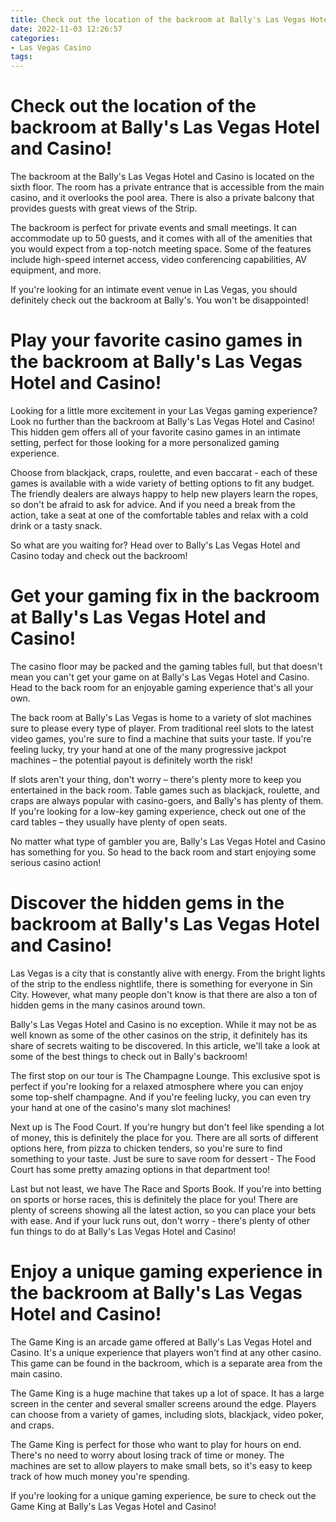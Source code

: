 ```yaml
---
title: Check out the location of the backroom at Bally's Las Vegas Hotel and Casino!
date: 2022-11-03 12:26:57
categories:
- Las Vegas Casino
tags:
---
```



#  Check out the location of the backroom at Bally's Las Vegas Hotel and Casino!

The backroom at the Bally's Las Vegas Hotel and Casino is located on the sixth floor. The room has a private entrance that is accessible from the main casino, and it overlooks the pool area. There is also a private balcony that provides guests with great views of the Strip.

The backroom is perfect for private events and small meetings. It can accommodate up to 50 guests, and it comes with all of the amenities that you would expect from a top-notch meeting space. Some of the features include high-speed internet access, video conferencing capabilities, AV equipment, and more.

If you're looking for an intimate event venue in Las Vegas, you should definitely check out the backroom at Bally's. You won't be disappointed!

#  Play your favorite casino games in the backroom at Bally's Las Vegas Hotel and Casino!

Looking for a little more excitement in your Las Vegas gaming experience? Look no further than the backroom at Bally's Las Vegas Hotel and Casino! This hidden gem offers all of your favorite casino games in an intimate setting, perfect for those looking for a more personalized gaming experience.

Choose from blackjack, craps, roulette, and even baccarat - each of these games is available with a wide variety of betting options to fit any budget. The friendly dealers are always happy to help new players learn the ropes, so don't be afraid to ask for advice. And if you need a break from the action, take a seat at one of the comfortable tables and relax with a cold drink or a tasty snack.

So what are you waiting for? Head over to Bally's Las Vegas Hotel and Casino today and check out the backroom!

#  Get your gaming fix in the backroom at Bally's Las Vegas Hotel and Casino!

The casino floor may be packed and the gaming tables full, but that doesn't mean you can't get your game on at Bally's Las Vegas Hotel and Casino. Head to the back room for an enjoyable gaming experience that's all your own.

The back room at Bally's Las Vegas is home to a variety of slot machines sure to please every type of player. From traditional reel slots to the latest video games, you're sure to find a machine that suits your taste. If you're feeling lucky, try your hand at one of the many progressive jackpot machines – the potential payout is definitely worth the risk!

If slots aren't your thing, don't worry – there's plenty more to keep you entertained in the back room. Table games such as blackjack, roulette, and craps are always popular with casino-goers, and Bally's has plenty of them. If you're looking for a low-key gaming experience, check out one of the card tables – they usually have plenty of open seats.

No matter what type of gambler you are, Bally's Las Vegas Hotel and Casino has something for you. So head to the back room and start enjoying some serious casino action!

#  Discover the hidden gems in the backroom at Bally's Las Vegas Hotel and Casino!

Las Vegas is a city that is constantly alive with energy. From the bright lights of the strip to the endless nightlife, there is something for everyone in Sin City. However, what many people don't know is that there are also a ton of hidden gems in the many casinos around town.

Bally's Las Vegas Hotel and Casino is no exception. While it may not be as well known as some of the other casinos on the strip, it definitely has its share of secrets waiting to be discovered. In this article, we'll take a look at some of the best things to check out in Bally's backroom!

The first stop on our tour is The Champagne Lounge. This exclusive spot is perfect if you're looking for a relaxed atmosphere where you can enjoy some top-shelf champagne. And if you're feeling lucky, you can even try your hand at one of the casino's many slot machines!

Next up is The Food Court. If you're hungry but don't feel like spending a lot of money, this is definitely the place for you. There are all sorts of different options here, from pizza to chicken tenders, so you're sure to find something to your taste. Just be sure to save room for dessert - The Food Court has some pretty amazing options in that department too!

Last but not least, we have The Race and Sports Book. If you're into betting on sports or horse races, this is definitely the place for you! There are plenty of screens showing all the latest action, so you can place your bets with ease. And if your luck runs out, don't worry - there's plenty of other fun things to do at Bally's Las Vegas Hotel and Casino!

#  Enjoy a unique gaming experience in the backroom at Bally's Las Vegas Hotel and Casino!

The Game King is an arcade game offered at Bally's Las Vegas Hotel and Casino. It's a unique experience that players won't find at any other casino. This game can be found in the backroom, which is a separate area from the main casino.

The Game King is a huge machine that takes up a lot of space. It has a large screen in the center and several smaller screens around the edge. Players can choose from a variety of games, including slots, blackjack, video poker, and craps.

The Game King is perfect for those who want to play for hours on end. There's no need to worry about losing track of time or money. The machines are set to allow players to make small bets, so it's easy to keep track of how much money you're spending.

If you're looking for a unique gaming experience, be sure to check out the Game King at Bally's Las Vegas Hotel and Casino!